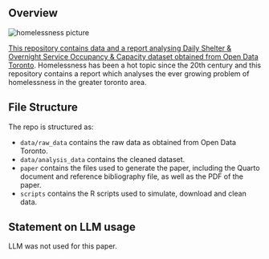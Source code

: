 ## Overview

![homelessness picture](https://github.com/user-attachments/assets/85e7796a-337e-4a11-a2a7-9db90294ca2d)

[This repository contains data and a report analysing Daily Shelter & Overnight Service Occupancy & Capacity dataset obtained from Open Data Toronto](https://open.toronto.ca/dataset/daily-shelter-overnight-service-occupancy-capacity/). Homelessness has been a hot topic since the 20th century and this repository contains a report which analyses the ever growing problem of homelessness in the greater toronto area.

## File Structure

The repo is structured as:

-   `data/raw_data` contains the raw data as obtained from Open Data Toronto.
-   `data/analysis_data` contains the cleaned dataset.
-   `paper` contains the files used to generate the paper, including the Quarto document and reference bibliography file, as well as the PDF of the paper. 
-   `scripts` contains the R scripts used to simulate, download and clean data.


## Statement on LLM usage
LLM was not used for this paper. 
